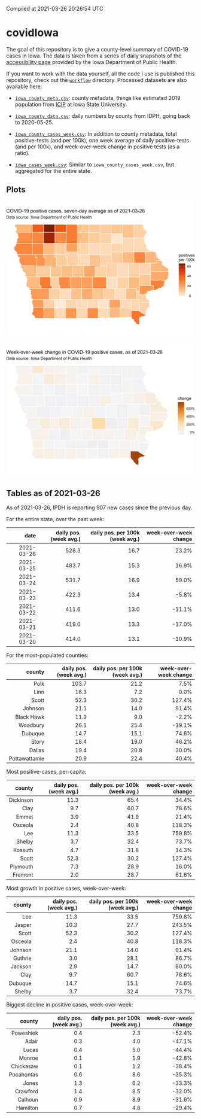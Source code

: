 Compiled at 2021-03-26 20:26:54 UTC

<!-- README.md is generated from README.Rmd. Please edit that file -->

# covidIowa

<!-- badges: start -->

<!-- badges: end -->

The goal of this repository is to give a county-level summary of
COVID-19 cases in Iowa. The data is taken from a series of daily
snapshots of the [accessibility
page](https://coronavirus.iowa.gov/pages/access) provided by the Iowa
Department of Public Health.

If you want to work with the data yourself, all the code I use is
published this repository, check out the [`workflow`](workflow)
directory. Processed datasets are also available here:

  - [`iowa_county_meta.csv`](https://raw.githubusercontent.com/ijlyttle/covidIowa/master/workflow/data/99-publish/iowa_county_meta.csv):
    county metadata, things like estimated 2019 population from
    [ICIP](https://www.icip.iastate.edu/tables/population/counties-estimates)
    at Iowa State University.

  - [`iowa_county_data.csv`](https://raw.githubusercontent.com/ijlyttle/covidIowa/master/workflow/data/99-publish/iowa_county_data.csv):
    daily numbers by county from IDPH, going back to 2020-05-25.

  - [`iowa_county_cases_week.csv`](https://raw.githubusercontent.com/ijlyttle/covidIowa/master/workflow/data/99-publish/iowa_county_data.csv):
    In addition to county metadata, total positive-tests (and per 100k),
    one week average of daily positive-tests (and per 100k), and
    week-over-week change in positive tests (as a ratio).

  - [`iowa_cases_week.csv`](https://raw.githubusercontent.com/ijlyttle/covidIowa/master/workflow/data/99-publish/iowa_cases_week.csv):
    Similar to `iowa_county_cases_week.csv`, but aggregated for the
    entire state.

## Plots

![](workflow/data/99-publish/iowa_cases.png)

![](workflow/data/99-publish/iowa_change.png)

## Tables as of 2021-03-26

As of 2021-03-26, IPDH is reporting 907 new cases since the previous
day.

For the entire state, over the past week:

|       date | daily pos. (week avg.) | daily pos. per 100k (week avg.) | week-over-week change |
| ---------: | ---------------------: | ------------------------------: | --------------------: |
| 2021-03-26 |                  528.3 |                            16.7 |                 23.2% |
| 2021-03-25 |                  483.7 |                            15.3 |                 16.9% |
| 2021-03-24 |                  531.7 |                            16.9 |                 59.0% |
| 2021-03-23 |                  422.3 |                            13.4 |                \-5.8% |
| 2021-03-22 |                  411.6 |                            13.0 |               \-11.1% |
| 2021-03-21 |                  419.0 |                            13.3 |               \-17.0% |
| 2021-03-20 |                  414.0 |                            13.1 |               \-10.9% |

For the most-populated counties:

|        county | daily pos. (week avg.) | daily pos. per 100k (week avg.) | week-over-week change |
| ------------: | ---------------------: | ------------------------------: | --------------------: |
|          Polk |                  103.7 |                            21.2 |                  7.5% |
|          Linn |                   16.3 |                             7.2 |                  0.0% |
|         Scott |                   52.3 |                            30.2 |                127.4% |
|       Johnson |                   21.1 |                            14.0 |                 91.4% |
|    Black Hawk |                   11.9 |                             9.0 |                \-2.2% |
|      Woodbury |                   26.1 |                            25.4 |               \-19.1% |
|       Dubuque |                   14.7 |                            15.1 |                 74.6% |
|         Story |                   18.4 |                            19.0 |                 46.2% |
|        Dallas |                   19.4 |                            20.8 |                 30.0% |
| Pottawattamie |                   20.9 |                            22.4 |                 40.4% |

Most positive-cases, per-capita:

|    county | daily pos. (week avg.) | daily pos. per 100k (week avg.) | week-over-week change |
| --------: | ---------------------: | ------------------------------: | --------------------: |
| Dickinson |                   11.3 |                            65.4 |                 34.4% |
|      Clay |                    9.7 |                            60.7 |                 78.6% |
|     Emmet |                    3.9 |                            41.9 |                 21.4% |
|   Osceola |                    2.4 |                            40.8 |                118.3% |
|       Lee |                   11.3 |                            33.5 |                759.8% |
|    Shelby |                    3.7 |                            32.4 |                 73.7% |
|   Kossuth |                    4.7 |                            31.8 |                 14.3% |
|     Scott |                   52.3 |                            30.2 |                127.4% |
|  Plymouth |                    7.3 |                            28.9 |                 16.0% |
|   Fremont |                    2.0 |                            28.7 |                 61.6% |

Most growth in positive cases, week-over-week:

|  county | daily pos. (week avg.) | daily pos. per 100k (week avg.) | week-over-week change |
| ------: | ---------------------: | ------------------------------: | --------------------: |
|     Lee |                   11.3 |                            33.5 |                759.8% |
|  Jasper |                   10.3 |                            27.7 |                243.5% |
|   Scott |                   52.3 |                            30.2 |                127.4% |
| Osceola |                    2.4 |                            40.8 |                118.3% |
| Johnson |                   21.1 |                            14.0 |                 91.4% |
| Guthrie |                    3.0 |                            28.1 |                 86.7% |
| Jackson |                    2.9 |                            14.7 |                 80.0% |
|    Clay |                    9.7 |                            60.7 |                 78.6% |
| Dubuque |                   14.7 |                            15.1 |                 74.6% |
|  Shelby |                    3.7 |                            32.4 |                 73.7% |

Biggest decline in positive cases, week-over-week:

|     county | daily pos. (week avg.) | daily pos. per 100k (week avg.) | week-over-week change |
| ---------: | ---------------------: | ------------------------------: | --------------------: |
|  Poweshiek |                    0.4 |                             2.3 |               \-52.4% |
|      Adair |                    0.3 |                             4.0 |               \-47.1% |
|      Lucas |                    0.4 |                             5.0 |               \-44.4% |
|     Monroe |                    0.1 |                             1.9 |               \-42.8% |
|  Chickasaw |                    0.1 |                             1.2 |               \-38.4% |
| Pocahontas |                    0.6 |                             8.6 |               \-35.3% |
|      Jones |                    1.3 |                             6.2 |               \-33.3% |
|   Crawford |                    1.4 |                             8.5 |               \-32.0% |
|    Calhoun |                    0.9 |                             8.9 |               \-31.6% |
|   Hamilton |                    0.7 |                             4.8 |               \-29.4% |
